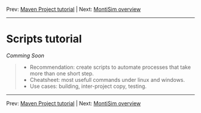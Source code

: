 <!-- (c) https://github.com/MontiCore/monticore -->
Prev: [Maven Project tutorial](docs/maven.md)    |    Next: [MontiSim overview](docs/montisim.md)

---


# Scripts tutorial

*Comming Soon*


> - Recommendation: create scripts to automate processes that take more than one short step.
> - Cheatsheet: most usefull commands under linux and windows.
> - Use cases: building, inter-project copy, testing.


---

Prev: [Maven Project tutorial](docs/maven.md)    |    Next: [MontiSim overview](docs/montisim.md)
